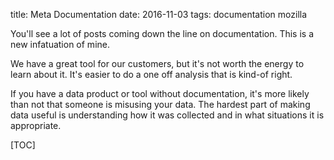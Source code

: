 title: Meta Documentation
date: 2016-11-03
tags: documentation mozilla

You'll see a lot of posts coming down the line on documentation.
This is a new infatuation of mine.

We have a great tool for our customers, but it's not worth the energy to learn about it. 
It's easier to do a one off analysis that is kind-of right.

If you have a data product or tool without documentation, it's more likely than not that someone is misusing your data.
The hardest part of making data useful is understanding how it was collected and in what situations it is appropriate. 



[TOC]

